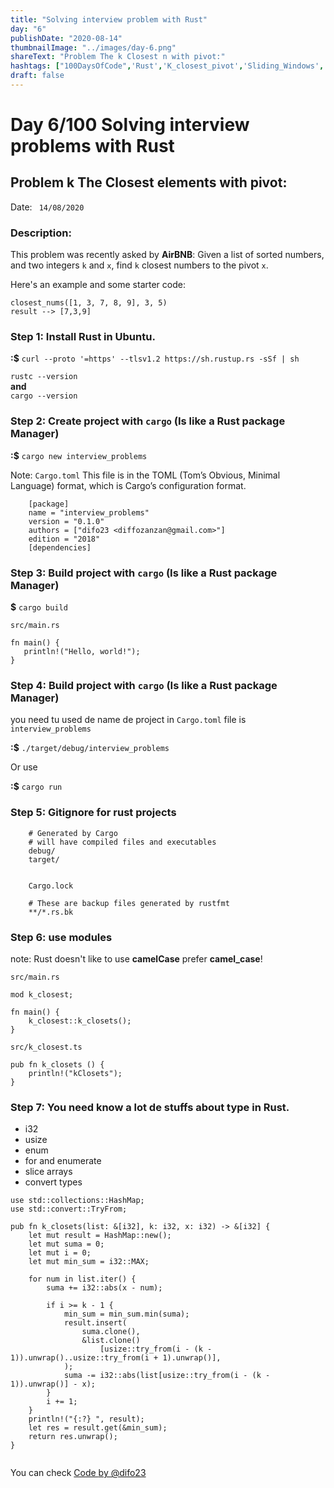 ```yaml
---
title: "Solving interview problem with Rust"
day: "6"
publishDate: "2020-08-14"
thumbnailImage: "../images/day-6.png"
shareText: "Problem The k Closest n with pivot:"
hashtags: ["100DaysOfCode",'Rust','K_closest_pivot','Sliding_Windows', 'Interview', 'problem', 'Rust_module', 'Algorithms']
draft: false
---
```


# Day 6/100 Solving interview problems with Rust

## Problem k The Closest elements with pivot:

Date: ` 14/08/2020`

### Description:
This problem was recently asked by **AirBNB**: Given a list of sorted numbers, and two integers `k` and `x`, find `k` closest numbers to the pivot `x`.  

Here's an example and some starter code:   
 
`closest_nums([1, 3, 7, 8, 9], 3, 5)`  
`result --> [7,3,9]`

### Step 1: Install Rust in Ubuntu.

__:$__ `curl --proto '=https' --tlsv1.2 https://sh.rustup.rs -sSf | sh`

`rustc --version`    
__and__  
`cargo --version`

### Step 2: Create project with **`cargo`** (Is like a Rust package Manager)

 __:$__ `cargo new interview_problems`

Note: `Cargo.toml` This file is in the TOML (Tom’s Obvious, Minimal Language) format, which is Cargo’s configuration format.


``` 
    [package]
    name = "interview_problems"
    version = "0.1.0"
    authors = ["difo23 <diffozanzan@gmail.com>"]
    edition = "2018"
    [dependencies]
```


### Step 3: Build project with **`cargo`** (Is like a Rust package Manager)

__$__ `cargo build`

`src/main.rs`

```
fn main() {
   println!("Hello, world!"); 
}
```

### Step 4: Build project with **`cargo`** (Is like a Rust package Manager)

you need tu used de name de project in `Cargo.toml` file is `interview_problems`

__:$__  `./target/debug/interview_problems`

Or use  

__:$__  `cargo run`


### Step 5: Gitignore for rust projects
```
    # Generated by Cargo
    # will have compiled files and executables
    debug/
    target/

   
    Cargo.lock

    # These are backup files generated by rustfmt
    **/*.rs.bk
```

### Step 6: use modules

note: Rust doesn't like to use __camelCase__ prefer __camel_case__! 

`src/main.rs`

```
mod k_closest;

fn main() {
    k_closest::k_closets();
}

```


`src/k_closest.ts`
```
pub fn k_closets () {
    println!("kClosets");
}
```




### Step 7: You need know a lot de stuffs about type in Rust. 

* i32
* usize
* enum
* for and enumerate
* slice arrays
* convert types 

```
use std::collections::HashMap;
use std::convert::TryFrom;

pub fn k_closets(list: &[i32], k: i32, x: i32) -> &[i32] {
    let mut result = HashMap::new();
    let mut suma = 0;
    let mut i = 0;
    let mut min_sum = i32::MAX;

    for num in list.iter() {
        suma += i32::abs(x - num);

        if i >= k - 1 {
            min_sum = min_sum.min(suma);
            result.insert(
                suma.clone(),
                &list.clone()
                    [usize::try_from(i - (k - 1)).unwrap()..usize::try_from(i + 1).unwrap()],
            );
            suma -= i32::abs(list[usize::try_from(i - (k - 1)).unwrap()] - x);
        }
        i += 1;
    }
    println!("{:?} ", result);
    let res = result.get(&min_sum);
    return res.unwrap();
}


```


You can check  <a href="https://github.com/difo23/interviewQuestAnsJS/tree/master/rust/interview_problems" target="_blank"> Code </a>  <a href= 'https://github.com/difo23'> by @difo23 </a> 
